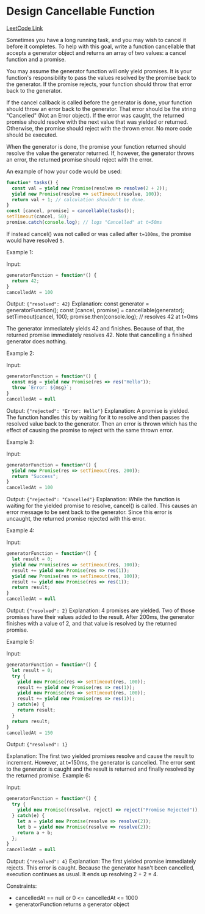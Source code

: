 # Design Cancellable Function

[LeetCode Link](https://leetcode.com/problems/design-cancellable-function/description/)

Sometimes you have a long running task, and you may wish to cancel it before it completes. To help with this goal, write a function cancellable that accepts a generator object and returns an array of two values: a cancel function and a promise.

You may assume the generator function will only yield promises. It is your function's responsibility to pass the values resolved by the promise back to the generator. If the promise rejects, your function should throw that error back to the generator.

If the cancel callback is called before the generator is done, your function should throw an error back to the generator. That error should be the string "Cancelled" (Not an Error object). If the error was caught, the returned promise should resolve with the next value that was yielded or returned. Otherwise, the promise should reject with the thrown error. No more code should be executed.

When the generator is done, the promise your function returned should resolve the value the generator returned. If, however, the generator throws an error, the returned promise should reject with the error.

An example of how your code would be used:

```js
function* tasks() {
  const val = yield new Promise(resolve => resolve(2 + 2));
  yield new Promise(resolve => setTimeout(resolve, 100));
  return val + 1; // calculation shouldn't be done.
}
const [cancel, promise] = cancellable(tasks());
setTimeout(cancel, 50);
promise.catch(console.log); // logs "Cancelled" at t=50ms
```

If instead cancel() was not called or was called after `t=100ms`, the promise would have resolved `5`.

Example 1:

Input:

```js
generatorFunction = function*() { 
  return 42; 
}
cancelledAt = 100
```

Output: `{"resolved": 42}`
Explanation:
const generator = generatorFunction();
const [cancel, promise] = cancellable(generator);
setTimeout(cancel, 100);
promise.then(console.log); // resolves 42 at t=0ms

The generator immediately yields 42 and finishes. Because of that, the returned promise immediately resolves 42. Note that cancelling a finished generator does nothing.

Example 2:

Input:

```js
generatorFunction = function*() { 
  const msg = yield new Promise(res => res("Hello")); 
  throw `Error: ${msg}`; 
}
cancelledAt = null
```

Output: `{"rejected": "Error: Hello"}`
Explanation:
A promise is yielded. The function handles this by waiting for it to resolve and then passes the resolved value back to the generator. Then an error is thrown which has the effect of causing the promise to reject with the same thrown error.

Example 3:

Input:

```js
generatorFunction = function*() { 
  yield new Promise(res => setTimeout(res, 200)); 
  return "Success"; 
}
cancelledAt = 100
```

Output: `{"rejected": "Cancelled"}`
Explanation:
While the function is waiting for the yielded promise to resolve, cancel() is called. This causes an error message to be sent back to the generator. Since this error is uncaught, the returned promise rejected with this error.

Example 4:

Input:

```js
generatorFunction = function*() { 
  let result = 0; 
  yield new Promise(res => setTimeout(res, 100));
  result += yield new Promise(res => res(1)); 
  yield new Promise(res => setTimeout(res, 100)); 
  result += yield new Promise(res => res(1)); 
  return result;
}
cancelledAt = null
```

Output: `{"resolved": 2}`
Explanation:
4 promises are yielded. Two of those promises have their values added to the result. After 200ms, the generator finishes with a value of 2, and that value is resolved by the returned promise.

Example 5:

Input:

```js
generatorFunction = function*() { 
  let result = 0; 
  try { 
    yield new Promise(res => setTimeout(res, 100)); 
    result += yield new Promise(res => res(1)); 
    yield new Promise(res => setTimeout(res, 100)); 
    result += yield new Promise(res => res(1)); 
  } catch(e) { 
    return result; 
  } 
  return result; 
}
cancelledAt = 150
```

Output: `{"resolved": 1}`

Explanation:
The first two yielded promises resolve and cause the result to increment. However, at t=150ms, the generator is cancelled. The error sent to the generator is caught and the result is returned and finally resolved by the returned promise.
Example 6:

Input:

```js
generatorFunction = function*() { 
  try { 
    yield new Promise((resolve, reject) => reject("Promise Rejected")); 
  } catch(e) { 
    let a = yield new Promise(resolve => resolve(2));
    let b = yield new Promise(resolve => resolve(2)); 
    return a + b; 
  }; 
}
cancelledAt = null
```

Output: `{"resolved": 4}`
Explanation:
The first yielded promise immediately rejects. This error is caught. Because the generator hasn't been cancelled, execution continues as usual. It ends up resolving 2 + 2 = 4.

Constraints:

- cancelledAt == null or 0 <= cancelledAt <= 1000
- generatorFunction returns a generator object
